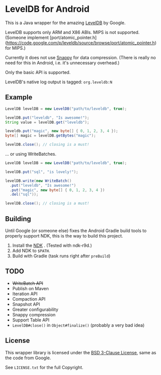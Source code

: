 # LevelDB for Android

This is a Java wrapper for the amazing
[LevelDB](https://code.google.com/p/leveldb/) by Google.

LevelDB supports only ARM and X86 ABIs. MIPS is not supported. (Someone
implement [port/atomic_pointer.h]
(https://code.google.com/p/leveldb/source/browse/port/atomic_pointer.h) for
MIPS.)

Currently it does not use [Snappy](https://code.google.com/p/snappy/) for data
compression. (There is really no need for this in Android, i.e. it's unnecessary
overhead.)

Only the basic API is supported.

LevelDB's native log output is tagged: `org.leveldb:N`

## Example

```java
LevelDB levelDB = new LevelDB("path/to/leveldb", true);

levelDB.put("leveldb", "Is awesome!");
String value = levelDB.get("leveldb");

leveldb.put("magic", new byte[] { 0, 1, 2, 3, 4 });
byte[] magic = levelDB.getBytes("magic");

levelDB.close(); // closing is a must!
```

... or using WriteBatches.

```java
LevelDB levelDB = new LevelDB("path/to/leveldb", true);

levelDB.put("sql", "is lovely!");

levelDB.write(new WriteBatch()
  .put("leveldb", "Is awesome!")
  .put("magic", new byte[] { 0, 1, 2, 3, 4 })
  .del("sql"));

levelDB.close(); // closing is a must!

```

## Building

Until Google (or someone else) fixes the Android Gradle build tools to properly
support NDK, this is the way to build this project.

1. Install the [NDK](https://developer.android.com/tools/sdk/ndk/index.html)
. (Tested with ndk-r9d.)
2. Add NDK to `$PATH`.
3. Build with Gradle (task runs right after `preBuild`)

## TODO

* ~~WriteBatch API~~
* Publish on Maven
* Iteration API
* Compaction API
* Snapshot API
* Greater configurability
* Snappy compression
* Support Table API
* `LevelDB#close()` in `Object#finalize()` (probably a very bad idea)

## License

This wrapper library is licensed under the
[BSD 3-Clause License](http://opensource.org/licenses/BSD-3-Clause),
same as the code from Google.

See `LICENSE.txt` for the full Copyright.

